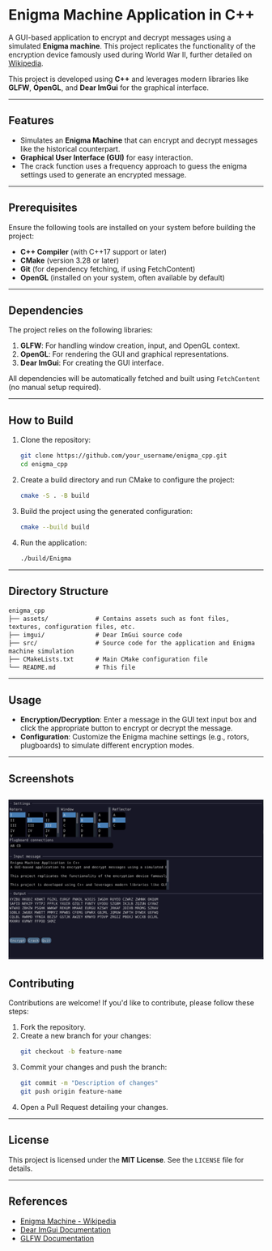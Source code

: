 # Enigma Machine Application in C++

A GUI-based application to encrypt and decrypt messages using a simulated **Enigma machine**. This project replicates the functionality of the encryption device famously used during World War II, further detailed on [Wikipedia](https://en.wikipedia.org/wiki/Enigma_machine).

This project is developed using **C++** and leverages modern libraries like **GLFW**, **OpenGL**, and **Dear ImGui** for the graphical interface.

---

## Features

- Simulates an **Enigma Machine** that can encrypt and decrypt messages like the historical counterpart.
-  **Graphical User Interface (GUI)** for easy interaction.
- The crack function uses a frequency approach to guess the enigma settings used to generate an encrypted message.

---

## Prerequisites

Ensure the following tools are installed on your system before building the project:

- **C++ Compiler** (with C++17 support or later)
- **CMake** (version 3.28 or later)
- **Git** (for dependency fetching, if using FetchContent)
- **OpenGL** (installed on your system, often available by default)

---

## Dependencies

The project relies on the following libraries:

1. **GLFW**: For handling window creation, input, and OpenGL context.
2. **OpenGL**: For rendering the GUI and graphical representations.
3. **Dear ImGui**: For creating the GUI interface.

All dependencies will be automatically fetched and built using `FetchContent` (no manual setup required).

---

## How to Build

1. Clone the repository:
   ```bash
   git clone https://github.com/your_username/enigma_cpp.git
   cd enigma_cpp
   ```

2. Create a build directory and run CMake to configure the project:
   ```bash
   cmake -S . -B build
   ```

3. Build the project using the generated configuration:
   ```bash
   cmake --build build
   ```

4. Run the application:
   ```bash
   ./build/Enigma
   ```

---

## Directory Structure

```plaintext
enigma_cpp
├── assets/             # Contains assets such as font files, textures, configuration files, etc.
├── imgui/              # Dear ImGui source code
├── src/                # Source code for the application and Enigma machine simulation
├── CMakeLists.txt      # Main CMake configuration file
└── README.md           # This file
```

---

## Usage

- **Encryption/Decryption**: Enter a message in the GUI text input box and click the appropriate button to encrypt or decrypt the message.
- **Configuration**: Customize the Enigma machine settings (e.g., rotors, plugboards) to simulate different encryption modes.

---

## Screenshots

![Alt Text](./screenshot.png)
---

## Contributing

Contributions are welcome! If you'd like to contribute, please follow these steps:

1. Fork the repository.
2. Create a new branch for your changes:
   ```bash
   git checkout -b feature-name
   ```
3. Commit your changes and push the branch:
   ```bash
   git commit -m "Description of changes"
   git push origin feature-name
   ```
4. Open a Pull Request detailing your changes.

---

## License

This project is licensed under the **MIT License**. See the `LICENSE` file for details.

---

## References

- [Enigma Machine - Wikipedia](https://en.wikipedia.org/wiki/Enigma_machine)
- [Dear ImGui Documentation](https://github.com/ocornut/imgui)
- [GLFW Documentation](https://www.glfw.org/docs/latest/)